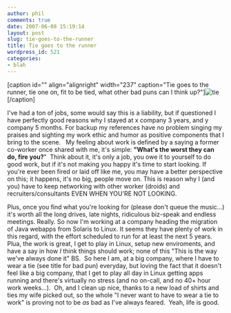 ```yaml
---
author: phil
comments: true
date: 2007-06-08 15:19:14
layout: post
slug: tie-goes-to-the-runner
title: Tie goes to the runner
wordpress_id: 521
categories:
- blah
---
```


[caption id="" align="alignright" width="237" caption="Tie goes to the runner, tie one on, fit to be tied, what other bad puns can I think up?"]![tie](http://fak3r.com/wp-content/uploads/2007/06/manpolkatie.jpg)[/caption]

I've had a ton of jobs, some would say this is a liability, but if questioned I have perfectly good reasons why I stayed at x company 3 years, and y company 5 months. For backup my references have no problem singing my praises and sighting my work ethic and humor as positive components that I bring to the scene.   My feeling about work is defined by a saying a former co-worker once shared with me, it's simple: **"What's the worst they can do, fire you?**"  Think about it, it's only a job, you owe it to yourself to do good work, but if it's not making you happy it's time to start looking. If you're ever been fired or laid off like me, you may have a better perspective on this; it happens, it's no big, people move on. This is reason why I (and you) have to keep networking with other worker (droids) and recruiters/consultants EVEN WHEN YOU'RE NOT LOOKING.

<!-- more -->

Plus, once you find what you're looking for (please don't queue the music...) it's worth all the long drives, late nights, ridiculous biz-speak and endless meetings. Really. So now I'm working at a company heading the migration of Java webapps from Solaris to Linux. It seems they have plenty of work in this regard, with the effort scheduled to run for at least the next 5 years. Plua, the work is great, I get to play in Linux, setup new enviroments, and have a say in how *I* think things should work; none of this "This is the way we've always done it" BS.  So here I am, at a big company, where I have to wear a tie (see title for bad pun) everyday, but loving the fact that it doesn't feel like a big company, that I get to play all day in Linux getting apps running and there's virtually no stress (and no on-call, and no 40+ hour work weeks...).  Oh, and I clean up nice, thanks to a new load of shirts and ties my wife picked out, so the whole "I never want to have to wear a tie to work" is proving not to be *as* bad as I've always feared.  Yeah, life is good.

